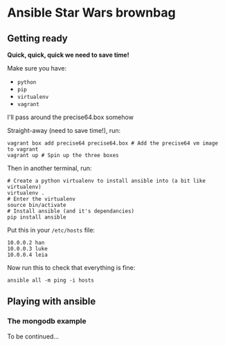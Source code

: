 # Ansible Star Wars brownbag

## Getting ready

**Quick, quick, quick we need to save time!**

Make sure you have:

- ```python```
- ```pip```
- ```virtualenv```
- ```vagrant```

I'll pass around the precise64.box somehow

Straight-away (need to save time!), run:

```
vagrant box add precise64 precise64.box # Add the precise64 vm image to vagrant
vagrant up # Spin up the three boxes
```

Then in another terminal, run:

```
# Create a python virtualenv to install ansible into (a bit like virtualenv)
virtualenv .
# Enter the virtualenv
source bin/activate
# Install ansible (and it's dependancies)
pip install ansible
```

Put this in your ```/etc/hosts``` file:

```
10.0.0.2 han
10.0.0.3 luke
10.0.0.4 leia
```

Now run this to check that everything is fine:
```
ansible all -m ping -i hosts
```

## Playing with ansible

### The mongodb example

To be continued...
